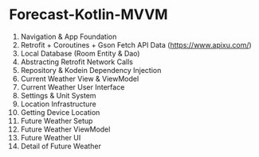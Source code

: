 # Forecast-Kotlin-MVVM

1. Navigation & App Foundation 
2. Retrofit + Coroutines + Gson Fetch API Data (https://www.apixu.com/)
3. Local Database (Room Entity & Dao)
4. Abstracting Retrofit Network Calls
5. Repository & Kodein Dependency Injection 
6. Current Weather View & ViewModel
7. Current Weather User Interface
8. Settings & Unit System
9. Location Infrastructure
10. Getting Device Location
11. Future Weather Setup
12. Future Weather ViewModel
13. Future Weather UI
14. Detail of Future Weather
